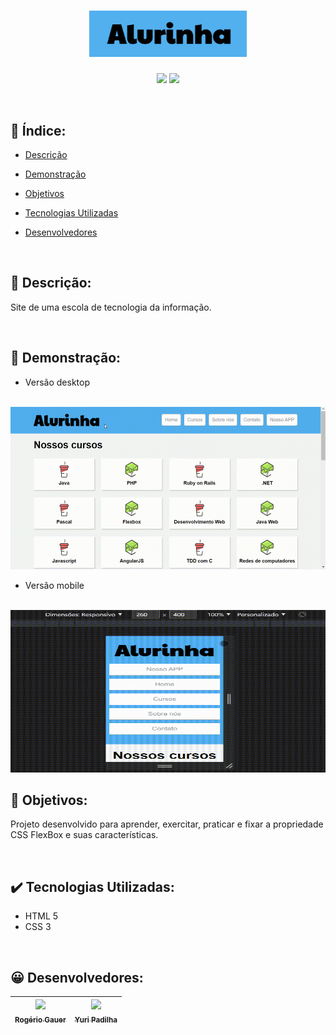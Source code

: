 <h1 align="center"><img src="img/logos/logoAlurinha.png" width="50%"></h1>

<p align="center">
<img src="https://img.shields.io/badge/status-conclu%C3%ADdo-228b22">
<img src="https://img.shields.io/badge/vers%C3%A3o-v1.0.0-1414b9">
</p>

<br/>

## :bookmark_tabs: Índice:

- [Descrição](#pagewithcurl-descrição)

- [Demonstração](#mega-demonstração)

- [Objetivos](#dart-objetivos)

- [Tecnologias Utilizadas](#heavycheckmark-tecnologias-utilizadas)

- [Desenvolvedores](#grinning-desenvolvedores)

<br/>

## :scroll: Descrição:
Site de uma escola de tecnologia da informação.

<br/>

## :mega: Demonstração:
- Versão desktop

<br/>
<img src="img\alurinhaDesktop.gif" width="530" height="260">

<br/>

- Versão mobile

<br/>
<img src="img\alurinhaMobile.gif" width="530" height="260">

<br/>

## :dart: Objetivos:
Projeto desenvolvido para aprender, exercitar, praticar e fixar a propriedade CSS FlexBox e suas características. 

<br/>

## :heavy_check_mark: Tecnologias Utilizadas:
- HTML 5
- CSS 3

<br/>

## :grinning: Desenvolvedores:
| [<img src="https://avatars.githubusercontent.com/u/96431522?v=4" width=115><br><sub>Rogério Gauer</sub>](https://github.com/rogeriogauer) |[<img src="https://media-exp1.licdn.com/dms/image/C4D03AQEZUryu34Vq1A/profile-displayphoto-shrink_200_200/0/1530658790068?e=1659571200&v=beta&t=9kHYobE9ESdMxElaXWIqfmRcEStRlDr5C_ixYa55oxc" width=115><br><sub>Yuri Padilha</sub>](https://www.linkedin.com/in/yuri-padilha/) | 
| :---: | :---: 

